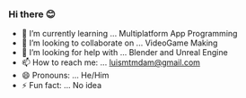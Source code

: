 ### Hi there 😊
 
- 🌱 I’m currently learning ... Multiplatform App Programming
- 👯 I’m looking to collaborate on ... VideoGame Making
- 🤔 I’m looking for help with ... Blender and Unreal Engine
- 📫 How to reach me: ... luismtmdam@gmail.com
- 😄 Pronouns: ... He/Him
- ⚡ Fun fact: ... No idea
